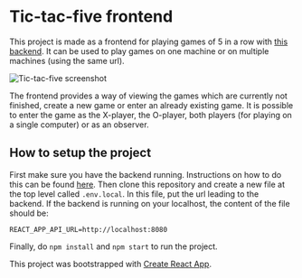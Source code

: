 # Tic-tac-five frontend
This project is made as a frontend for playing games of 5 in a row with [this backend](https://github.com/SimenHolmestad/tic-tac-five). It can be used to play games on one machine or on multiple machines (using the same url).

![Tic-tac-five screenshot](http://folk.ntnu.no/simehol/images/tic-tac-five.png)

The frontend provides a way of viewing the games which are currently not finished, create a new game or enter an already existing game. It is possible to enter the game as the X-player, the O-player, both players (for playing on a single computer) or as an observer.

## How to setup the project
First make sure you have the backend running. Instructions on how to do this can be found [here](https://github.com/SimenHolmestad/tic-tac-five). Then clone this repository and create a new file at the top level called `.env.local`. In this file, put the url leading to the backend. If the backend is running on your localhost, the content of the file should be:
```
REACT_APP_API_URL=http://localhost:8080
```
Finally, do `npm install` and `npm start` to run the project.

This project was bootstrapped with [Create React App](https://github.com/facebook/create-react-app).
